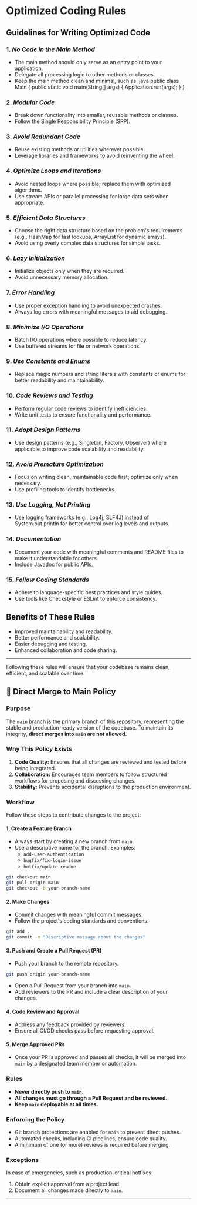 # Optimized Coding Rules

## Guidelines for Writing Optimized Code

### 1. *No Code in the Main Method*
   - The main method should only serve as an entry point to your application.
   - Delegate all processing logic to other methods or classes.
   - Keep the main method clean and minimal, such as:
     java
     public class Main {
         public static void main(String[] args) {
             Application.run(args);
         }
     }
     
### 2. *Modular Code*
   - Break down functionality into smaller, reusable methods or classes.
   - Follow the Single Responsibility Principle (SRP).

### 3. *Avoid Redundant Code*
   - Reuse existing methods or utilities wherever possible.
   - Leverage libraries and frameworks to avoid reinventing the wheel.

### 4. *Optimize Loops and Iterations*
   - Avoid nested loops where possible; replace them with optimized algorithms.
   - Use stream APIs or parallel processing for large data sets when appropriate.

### 5. *Efficient Data Structures*
   - Choose the right data structure based on the problem's requirements (e.g., HashMap for fast lookups, ArrayList for dynamic arrays).
   - Avoid using overly complex data structures for simple tasks.

### 6. *Lazy Initialization*
   - Initialize objects only when they are required.
   - Avoid unnecessary memory allocation.

### 7. *Error Handling*
   - Use proper exception handling to avoid unexpected crashes.
   - Always log errors with meaningful messages to aid debugging.

### 8. *Minimize I/O Operations*
   - Batch I/O operations where possible to reduce latency.
   - Use buffered streams for file or network operations.

### 9. *Use Constants and Enums*
   - Replace magic numbers and string literals with constants or enums for better readability and maintainability.

### 10. *Code Reviews and Testing*
   - Perform regular code reviews to identify inefficiencies.
   - Write unit tests to ensure functionality and performance.

### 11. *Adopt Design Patterns*
   - Use design patterns (e.g., Singleton, Factory, Observer) where applicable to improve code scalability and readability.

### 12. *Avoid Premature Optimization*
   - Focus on writing clean, maintainable code first; optimize only when necessary.
   - Use profiling tools to identify bottlenecks.

### 13. *Use Logging, Not Printing*
   - Use logging frameworks (e.g., Log4j, SLF4J) instead of System.out.println for better control over log levels and outputs.

### 14. *Documentation*
   - Document your code with meaningful comments and README files to make it understandable for others.
   - Include Javadoc for public APIs.

### 15. *Follow Coding Standards*
   - Adhere to language-specific best practices and style guides.
   - Use tools like Checkstyle or ESLint to enforce consistency.

## Benefits of These Rules
- Improved maintainability and readability.
- Better performance and scalability.
- Easier debugging and testing.
- Enhanced collaboration and code sharing.

---

Following these rules will ensure that your codebase remains clean, efficient, and scalable over time.

## 🚫 Direct Merge to Main Policy

### Purpose
The `main` branch is the primary branch of this repository, representing the stable and production-ready version of the codebase. To maintain its integrity, **direct merges into `main` are not allowed.**

### Why This Policy Exists
1. **Code Quality:** Ensures that all changes are reviewed and tested before being integrated.
2. **Collaboration:** Encourages team members to follow structured workflows for proposing and discussing changes.
3. **Stability:** Prevents accidental disruptions to the production environment.

### Workflow
Follow these steps to contribute changes to the project:

#### 1. **Create a Feature Branch**
   - Always start by creating a new branch from `main`.
   - Use a descriptive name for the branch. Examples:
     - `add-user-authentication`
     - `bugfix/fix-login-issue`
     - `hotfix/update-readme`

   ```bash
   git checkout main
   git pull origin main
   git checkout -b your-branch-name
   ```

#### 2. **Make Changes**
   - Commit changes with meaningful commit messages.
   - Follow the project's coding standards and conventions.

   ```bash
   git add .
   git commit -m "Descriptive message about the changes"
   ```

#### 3. **Push and Create a Pull Request (PR)**
   - Push your branch to the remote repository.

   ```bash
   git push origin your-branch-name
   ```

   - Open a Pull Request from your branch into `main`.
   - Add reviewers to the PR and include a clear description of your changes.

#### 4. **Code Review and Approval**
   - Address any feedback provided by reviewers.
   - Ensure all CI/CD checks pass before requesting approval.

#### 5. **Merge Approved PRs**
   - Once your PR is approved and passes all checks, it will be merged into `main` by a designated team member or automation.

### Rules
- **Never directly push to `main`.**
- **All changes must go through a Pull Request and be reviewed.**
- **Keep `main` deployable at all times.**

### Enforcing the Policy
- Git branch protections are enabled for `main` to prevent direct pushes.
- Automated checks, including CI pipelines, ensure code quality.
- A minimum of one (or more) reviews is required before merging.

### Exceptions
In case of emergencies, such as production-critical hotfixes:
1. Obtain explicit approval from a project lead.
2. Document all changes made directly to `main`.

---
